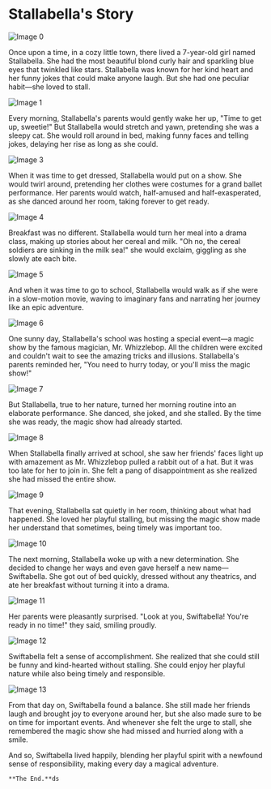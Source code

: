 # Stallabella's Story

![Image 0](images/image_0.png)

Once upon a time, in a cozy little town, there lived a 7-year-old girl named Stallabella. She had the most beautiful blond curly hair and sparkling blue eyes that twinkled like stars. Stallabella was known for her kind heart and her funny jokes that could make anyone laugh. But she had one peculiar habit—she loved to stall.

![Image 1](images/image_1.png)

Every morning, Stallabella's parents would gently wake her up, "Time to get up, sweetie!" But Stallabella would stretch and yawn, pretending she was a sleepy cat. She would roll around in bed, making funny faces and telling jokes, delaying her rise as long as she could.

![Image 3](images/image_3.png)

When it was time to get dressed, Stallabella would put on a show. She would twirl around, pretending her clothes were costumes for a grand ballet performance. Her parents would watch, half-amused and half-exasperated, as she danced around her room, taking forever to get ready.

![Image 4](images/image_4.png)

Breakfast was no different. Stallabella would turn her meal into a drama class, making up stories about her cereal and milk. "Oh no, the cereal soldiers are sinking in the milk sea!" she would exclaim, giggling as she slowly ate each bite.

![Image 5](images/image_5.png)

And when it was time to go to school, Stallabella would walk as if she were in a slow-motion movie, waving to imaginary fans and narrating her journey like an epic adventure.

![Image 6](images/image_6.png)

One sunny day, Stallabella's school was hosting a special event—a magic show by the famous magician, Mr. Whizzlebop. All the children were excited and couldn't wait to see the amazing tricks and illusions. Stallabella's parents reminded her, "You need to hurry today, or you'll miss the magic show!"

![Image 7](images/image_7.png)

But Stallabella, true to her nature, turned her morning routine into an elaborate performance. She danced, she joked, and she stalled. By the time she was ready, the magic show had already started.

![Image 8](images/image_8.png)

When Stallabella finally arrived at school, she saw her friends' faces light up with amazement as Mr. Whizzlebop pulled a rabbit out of a hat. But it was too late for her to join in. She felt a pang of disappointment as she realized she had missed the entire show.

![Image 9](images/image_9.png)

That evening, Stallabella sat quietly in her room, thinking about what had happened. She loved her playful stalling, but missing the magic show made her understand that sometimes, being timely was important too.

![Image 10](images/image_10.png)

The next morning, Stallabella woke up with a new determination. She decided to change her ways and even gave herself a new name—Swiftabella. She got out of bed quickly, dressed without any theatrics, and ate her breakfast without turning it into a drama.

![Image 11](images/image_11.png)

Her parents were pleasantly surprised. "Look at you, Swiftabella! You're ready in no time!" they said, smiling proudly.

![Image 12](images/image_12.png)

Swiftabella felt a sense of accomplishment. She realized that she could still be funny and kind-hearted without stalling. She could enjoy her playful nature while also being timely and responsible.

![Image 13](images/image_13.png)

From that day on, Swiftabella found a balance. She still made her friends laugh and brought joy to everyone around her, but she also made sure to be on time for important events. And whenever she felt the urge to stall, she remembered the magic show she had missed and hurried along with a smile.

And so, Swiftabella lived happily, blending her playful spirit with a newfound sense of responsibility, making every day a magical adventure.

	**The End.**ds